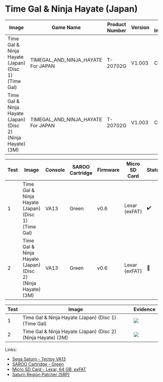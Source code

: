 # Time Gal & Ninja Hayate (Japan)

| Image                                                        | Game Name                          | Product Number | Version | Device Information | Area Code | Peripheral Code |
| ------------------------------------------------------------ | ---------------------------------- | -------------- | ------- | ------------------ | --------- | --------------- |
| Time Gal & Ninja Hayate (Japan) (Disc 1) (Time Gal)          | TIMEGAL_AND_NINJA_HAYATE For JAPAN | T-20702G       | V1.003  | CD-1/2             | J         | J               |
| Time Gal & Ninja Hayate (Japan) (Disc 2) (Ninja Hayate) (3M) | TIMEGAL_AND_NINJA_HAYATE For JAPAN | T-20702G       | V1.003  | CD-1/2             | J         | J               |

| Test | Image                                                        | Console | SAROO Cartridge | Firmware | Micro SD Card | Status             | Time Played |
| ---- | ------------------------------------------------------------ | ------- | --------------- | -------- | ------------- | ------------------ | ----------- |
| 1    | Time Gal & Ninja Hayate (Japan) (Disc 1) (Time Gal)          | VA13    | Green           | v0.6     | Lexar (exFAT) | :heavy_check_mark: | 32 minutes  |
| 2    | Time Gal & Ninja Hayate (Japan) (Disc 2) (Ninja Hayate) (3M) | VA13    | Green           | v0.6     | Lexar (exFAT) | :100:              | 22 minutes  |

| Test | Image                                                        | Evidence                                                                                         |
| ---- | ------------------------------------------------------------ | ------------------------------------------------------------------------------------------------ |
| 1    | Time Gal & Ninja Hayate (Japan) (Disc 1) (Time Gal)          | [![](https://img.youtube.com/vi/MjwE_TMHtu0/0.jpg)](https://www.youtube.com/watch?v=MjwE_TMHtu0) |
| 2    | Time Gal & Ninja Hayate (Japan) (Disc 2) (Ninja Hayate) (3M) | [![](https://img.youtube.com/vi/HzwkH7TIXIQ/0.jpg)](https://www.youtube.com/watch?v=HzwkH7TIXIQ) |

Links:

- [Sega Saturn - Tectoy VA13](../../../../Info/Consoles/VA13/README.md)
- [SAROO Cartridge - Green](../../../../Info/Cartridges/RetroGameParadiseStore/1.32F/README.md)
- [Micro SD Card - Lexar, 64 GB, exFAT](../../../../Info/SdCards/Lexar/64GB/exfat/README.md)
- [Saturn Region Patcher (SRP)](https://segaxtreme.net/resources/saturn-region-patcher.81/download)

